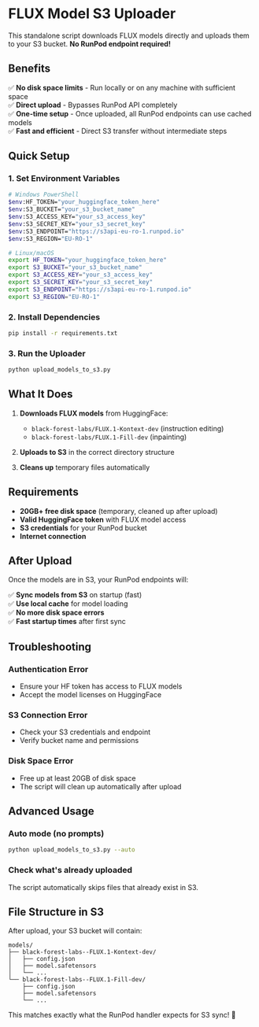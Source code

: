 # FLUX Model S3 Uploader

This standalone script downloads FLUX models directly and uploads them to your S3 bucket. **No RunPod endpoint required!**

## Benefits

✅ **No disk space limits** - Run locally or on any machine with sufficient space  
✅ **Direct upload** - Bypasses RunPod API completely  
✅ **One-time setup** - Once uploaded, all RunPod endpoints can use cached models  
✅ **Fast and efficient** - Direct S3 transfer without intermediate steps  

## Quick Setup

### 1. Set Environment Variables

```bash
# Windows PowerShell
$env:HF_TOKEN="your_huggingface_token_here"
$env:S3_BUCKET="your_s3_bucket_name"
$env:S3_ACCESS_KEY="your_s3_access_key"
$env:S3_SECRET_KEY="your_s3_secret_key"
$env:S3_ENDPOINT="https://s3api-eu-ro-1.runpod.io"
$env:S3_REGION="EU-RO-1"

# Linux/macOS
export HF_TOKEN="your_huggingface_token_here"
export S3_BUCKET="your_s3_bucket_name"
export S3_ACCESS_KEY="your_s3_access_key"
export S3_SECRET_KEY="your_s3_secret_key"
export S3_ENDPOINT="https://s3api-eu-ro-1.runpod.io"
export S3_REGION="EU-RO-1"
```

### 2. Install Dependencies

```bash
pip install -r requirements.txt
```

### 3. Run the Uploader

```bash
python upload_models_to_s3.py
```

## What It Does

1. **Downloads FLUX models** from HuggingFace:
   - `black-forest-labs/FLUX.1-Kontext-dev` (instruction editing)
   - `black-forest-labs/FLUX.1-Fill-dev` (inpainting)

2. **Uploads to S3** in the correct directory structure

3. **Cleans up** temporary files automatically

## Requirements

- **20GB+ free disk space** (temporary, cleaned up after upload)
- **Valid HuggingFace token** with FLUX model access
- **S3 credentials** for your RunPod bucket
- **Internet connection**

## After Upload

Once the models are in S3, your RunPod endpoints will:

✅ **Sync models from S3** on startup (fast)  
✅ **Use local cache** for model loading  
✅ **No more disk space errors**  
✅ **Fast startup times** after first sync  

## Troubleshooting

### Authentication Error
- Ensure your HF token has access to FLUX models
- Accept the model licenses on HuggingFace

### S3 Connection Error
- Check your S3 credentials and endpoint
- Verify bucket name and permissions

### Disk Space Error
- Free up at least 20GB of disk space
- The script will clean up automatically after upload

## Advanced Usage

### Auto mode (no prompts)
```bash
python upload_models_to_s3.py --auto
```

### Check what's already uploaded
The script automatically skips files that already exist in S3.

## File Structure in S3

After upload, your S3 bucket will contain:
```
models/
├── black-forest-labs--FLUX.1-Kontext-dev/
│   ├── config.json
│   ├── model.safetensors
│   └── ...
└── black-forest-labs--FLUX.1-Fill-dev/
    ├── config.json
    ├── model.safetensors
    └── ...
```

This matches exactly what the RunPod handler expects for S3 sync! 🎉 